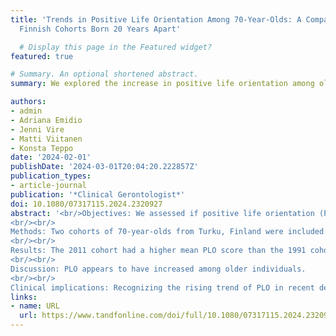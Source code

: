 ```yaml
---
title: 'Trends in Positive Life Orientation Among 70-Year-Olds: A Comparison of Two
  Finnish Cohorts Born 20 Years Apart'

  # Display this page in the Featured widget?
featured: true

# Summary. An optional shortened abstract.
summary: We explored the increase in positive life orientation among older individuals in a Nordic setting, comparing cohorts born in 1920 and 1940, to identify trends and gender disparities. Our research revealed that the later cohort reported a higher sense of being needed, more future plans, and less loneliness, indicating a substantial improvement in their overall well-being, despite ongoing gender differences. These findings suggest a significant enhancement in the quality of life for the elderly over recent decades, emphasizing the need for tailored societal and healthcare policies to support this positive trend.

authors:
- admin
- Adriana Emidio
- Jenni Vire
- Matti Viitanen
- Konsta Teppo
date: '2024-02-01'
publishDate: '2024-03-01T20:04:20.222857Z'
publication_types:
- article-journal
publication: '*Clinical Gerontologist*'
doi: 10.1080/07317115.2024.2320927
abstract: '<br/>Objectives: We assessed if positive life orientation (PLO) has increased among older individuals and explored gender disparities in PLO changes.
<br/><br/>
Methods: Two cohorts of 70-year-olds from Turku, Finland were included: the 1920 birth cohort (examined in 1991; n = 1,032) and the 1940 birth cohort (examined in 2011; n = 956). Participants completed an identical questionnaire assessing life satisfaction, feeling needed, future plans, zest for life, depression, and loneliness. A composite PLO score (range 0-1) was computed.
<br/><br/>
Results: The 2011 cohort had a higher mean PLO score than the 1991 cohort (.87 vs. .83, p < .001). The 2011 cohort reported higher sense of being needed, more future plans, and reduced loneliness (all p < .001). No significant differences were found in life satisfaction, zest for life, or depression. Gender disparities in PLO persisted across both cohorts, with men scoring slightly higher but following similar trends as women.
<br/><br/>
Discussion: PLO appears to have increased among older individuals.
<br/><br/>
Clinical implications: Recognizing the rising trend of PLO in recent decades may influence the development of societal and healthcare policies to further improve overall well-being among older individuals.<br/><br/>'
links:
- name: URL
  url: https://www.tandfonline.com/doi/full/10.1080/07317115.2024.2320927
---
```

